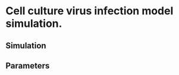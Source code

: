 # Cell culture virus infection model simulation.
<div class="w3-row">
<div class="w3-twothird">

## Simulation
<bdl-fmi id="idfmi" mode="oneshot" src="CellCulture.js" fminame="CellCulture" tolerance="0.000001" starttime="0" stoptime="9" fstepsize="0.1" fpslimit="60" guid="{45a4051d-4ad1-4260-bad4-eee7c618aea2}" valuereferences="21,19,20,23,24" valuelabels="cell_live,cell_exposed,cell_infectious,cell_sick,cell_susceptible" inputs="incubation,84,1,1,f;infectious,85,1,1,f;diseased,83,1,1,f;mortality,81,1,1,f;contactrate,70,1,1,f" inputlabels="t_incubation,t_infectious,t_diseased,mortality,beta"></bdl-fmi>

<bdl-chartjs-time width="400" height="200" fromid="idfmi" labels="live,exposed,infectious,sick,susceptible" initialdata="" refindex="0" refvalues="5" responsive="true" maxdata="1024"></bdl-chartjs-time>


</div>
<div class="w3-third">

## Parameters
<bdl-range id="mortality" title="MOR" min="0" max="1" default="0.8" step="0.05"></bdl-range>

<bdl-range id="incubation" title="INC" min="0.1" max="5" default="1" step="0.1"></bdl-range>

<bdl-range id="infectious" title="INF" min="0.1" max="5" default="1" step="0.1"></bdl-range>

<bdl-range id="diseased" title="DIS" min="0.1" max="5" default="1" step="0.1"></bdl-range>

<bdl-range id="contactrate" title="CON" min="0.1" max="100" default="10" step="0.1"></bdl-range>

</div>
</div>